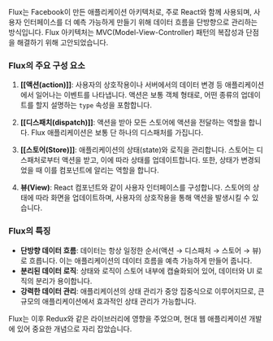 Flux는 Facebook이 만든 애플리케이션 아키텍처로, 주로 React와 함께 사용되며, 사용자 인터페이스를 더 예측 가능하게 만들기 위해 데이터 흐름을 단방향으로 관리하는 방식입니다. Flux 아키텍처는 MVC(Model-View-Controller) 패턴의 복잡성과 단점을 해결하기 위해 고안되었습니다.

### Flux의 주요 구성 요소

1. **[[액션(action)]]**: 사용자의 상호작용이나 서버에서의 데이터 변경 등 애플리케이션에서 일어나는 이벤트를 나타냅니다. 액션은 보통 객체 형태로, 어떤 종류의 업데이트를 할지 설명하는 `type` 속성을 포함합니다.
    
2. **[[디스패치(dispatch)]]**: 액션을 받아 모든 스토어에 액션을 전달하는 역할을 합니다. Flux 애플리케이션은 보통 단 하나의 디스패처를 가집니다.
    
3. **[[스토어(Store)]]**: 애플리케이션의 상태(state)와 로직을 관리합니다. 스토어는 디스패처로부터 액션을 받고, 이에 따라 상태를 업데이트합니다. 또한, 상태가 변경되었을 때 이를 컴포넌트에 알리는 역할을 합니다.
    
4. **뷰(View)**: React 컴포넌트와 같이 사용자 인터페이스를 구성합니다. 스토어의 상태에 따라 화면을 업데이트하며, 사용자의 상호작용을 통해 액션을 발생시킬 수 있습니다.

### Flux의 특징

- **단방향 데이터 흐름**: 데이터는 항상 일정한 순서(액션 → 디스패처 → 스토어 → 뷰)로 흐릅니다. 이는 애플리케이션의 데이터 흐름을 예측 가능하게 만들어 줍니다.
- **분리된 데이터 로직**: 상태와 로직이 스토어 내부에 캡슐화되어 있어, 데이터와 UI 로직의 분리가 용이합니다.
- **강력한 데이터 관리**: 애플리케이션의 상태 관리가 중앙 집중식으로 이루어지므로, 큰 규모의 애플리케이션에서 효과적인 상태 관리가 가능합니다.

Flux는 이후 Redux와 같은 라이브러리에 영향을 주었으며, 현대 웹 애플리케이션 개발에 있어 중요한 개념으로 자리 잡았습니다.